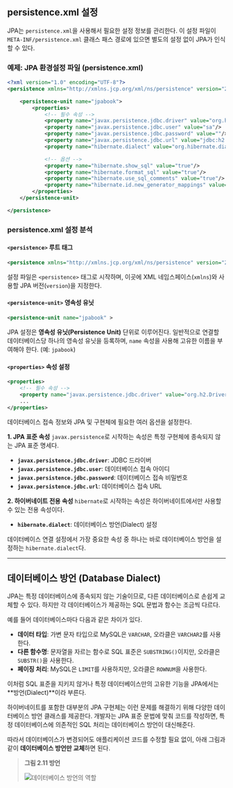 ## persistence.xml 설정

JPA는 `persistence.xml`을 사용해서 필요한 설정 정보를 관리한다. 이 설정 파일이 `META-INF/persistence.xml` 클래스 패스 경로에 있으면 별도의 설정 없이 JPA가 인식할 수 있다.

### 예제: JPA 환경설정 파일 (persistence.xml)

```xml
<?xml version="1.0" encoding="UTF-8"?>
<persistence xmlns="http://xmlns.jcp.org/xml/ns/persistence" version="2.1">

    <persistence-unit name="jpabook">
        <properties>
            <!-- 필수 속성 -->
            <property name="javax.persistence.jdbc.driver" value="org.h2.Driver"/>
            <property name="javax.persistence.jdbc.user" value="sa"/>
            <property name="javax.persistence.jdbc.password" value=""/>
            <property name="javax.persistence.jdbc.url" value="jdbc:h2:tcp://localhost/~/test"/>
            <property name="hibernate.dialect" value="org.hibernate.dialect.H2Dialect"/>

            <!-- 옵션 -->
            <property name="hibernate.show_sql" value="true"/>
            <property name="hibernate.format_sql" value="true"/>
            <property name="hibernate.use_sql_comments" value="true"/>
            <property name="hibernate.id.new_generator_mappings" value="true"/>
        </properties>
    </persistence-unit>

</persistence>
```

### persistence.xml 설정 분석

#### `<persistence>` 루트 태그
```xml
<persistence xmlns="http://xmlns.jcp.org/xml/ns/persistence" version="2.1">
```
설정 파일은 `<persistence>` 태그로 시작하며, 이곳에 XML 네임스페이스(`xmlns`)와 사용할 JPA 버전(`version`)을 지정한다.

#### `<persistence-unit>` 영속성 유닛
```xml
<persistence-unit name="jpabook" >
```
JPA 설정은 **영속성 유닛(Persistence Unit)** 단위로 이루어진다. 일반적으로 연결할 데이터베이스당 하나의 영속성 유닛을 등록하며, `name` 속성을 사용해 고유한 이름을 부여해야 한다. (예: `jpabook`)

#### `<properties>` 속성 설정
```xml
<properties>
    <!-- 필수 속성 -->
    <property name="javax.persistence.jdbc.driver" value="org.h2.Driver"/>
    ...
</properties>
```
데이터베이스 접속 정보와 JPA 및 구현체에 필요한 여러 옵션을 설정한다.

**1. JPA 표준 속성**
`javax.persistence`로 시작하는 속성은 특정 구현체에 종속되지 않는 JPA 표준 명세다.
*   **`javax.persistence.jdbc.driver`**: JDBC 드라이버
*   **`javax.persistence.jdbc.user`**: 데이터베이스 접속 아이디
*   **`javax.persistence.jdbc.password`**: 데이터베이스 접속 비밀번호
*   **`javax.persistence.jdbc.url`**: 데이터베이스 접속 URL

**2. 하이버네이트 전용 속성**
`hibernate`로 시작하는 속성은 하이버네이트에서만 사용할 수 있는 전용 속성이다.
*   **`hibernate.dialect`**: 데이터베이스 방언(Dialect) 설정

데이터베이스 연결 설정에서 가장 중요한 속성 중 하나는 바로 데이터베이스 방언을 설정하는 `hibernate.dialect`다.

---

## 데이터베이스 방언 (Database Dialect)

JPA는 특정 데이터베이스에 종속되지 않는 기술이므로, 다른 데이터베이스로 손쉽게 교체할 수 있다. 하지만 각 데이터베이스가 제공하는 SQL 문법과 함수는 조금씩 다르다.

예를 들어 데이터베이스마다 다음과 같은 차이가 있다.
*   **데이터 타입**: 가변 문자 타입으로 MySQL은 `VARCHAR`, 오라클은 `VARCHAR2`를 사용한다.
*   **다른 함수명**: 문자열을 자르는 함수로 SQL 표준은 `SUBSTRING()`이지만, 오라클은 `SUBSTR()`을 사용한다.
*   **페이징 처리**: MySQL은 `LIMIT`를 사용하지만, 오라클은 `ROWNUM`을 사용한다.

이처럼 SQL 표준을 지키지 않거나 특정 데이터베이스만의 고유한 기능을 JPA에서는 **방언(Dialect)**이라 부른다.

하이버네이트를 포함한 대부분의 JPA 구현체는 이런 문제를 해결하기 위해 다양한 데이터베이스 방언 클래스를 제공한다. 개발자는 JPA 표준 문법에 맞춰 코드를 작성하면, 특정 데이터베이스에 의존적인 SQL 처리는 데이터베이스 방언이 대신해준다.

따라서 데이터베이스가 변경되어도 애플리케이션 코드를 수정할 필요 없이, 아래 그림과 같이 **데이터베이스 방언만 교체**하면 된다.

> **그림 2.11 방언**
>
> ![데이터베이스 방언의 역할](https://blog.kakaocdn.net/dn/yG7yK/btsxkEL8YMu/SwFrxSmQyid1yynSRlHzH1/img.png)